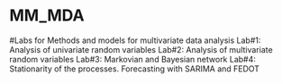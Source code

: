 # MM_MDA
#Labs for Methods and models for multivariate data analysis
Lab#1: Analysis of univariate random variables
Lab#2: Analysis of multivariate random variables
Lab#3: Markovian and Bayesian network 
Lab#4: Stationarity of the processes. Forecasting with SARIMA and FEDOT

